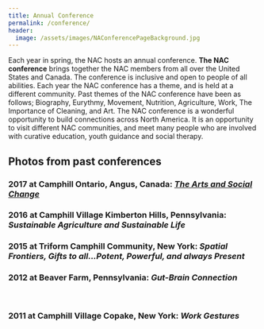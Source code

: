 ```yaml
---
title: Annual Conference
permalink: /conference/
header:
  image: /assets/images/NAConferencePageBackground.jpg
---
```

Each year in spring, the NAC hosts an annual conference.  **The NAC conference** brings together the NAC members from all over the United States and Canada.  The conference is inclusive and open to people of all abilities.  Each year the NAC conference has a theme, and is held at a different community. Past themes of the NAC conference have been as follows; Biography, Eurythmy, Movement, Nutrition, Agriculture, Work, The Importance of Cleaning, and Art.  The NAC conference is a wonderful opportunity to build connections across North America.  It is an opportunity to visit different NAC communities, and meet many people who are involved with curative education, youth guidance and social therapy.

## Photos from past conferences

### 2017 at Camphill Ontario, Angus, Canada: [*The Arts and Social Change*](http://confluence.nacouncil.org)

### ​2016 at Camphill Village Kimberton Hills, Pennsylvania: *Sustainable Agriculture and Sustainable Life*

### 2015 at Triform Camphill Community, New York: *Spatial Frontiers, Gifts to all...Potent, Powerful, and always Present*

### 2012 at Beaver Farm, Pennsylvania: *Gut-Brain Connection*
​
### 2011 at Camphill Village Copake, New York: *​Work Gestures*
